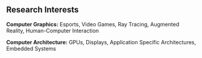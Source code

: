 ## Research Interests
**Computer Graphics:** Esports, Video Games, Ray Tracing, Augmented Reality, Human-Computer Interaction

**Computer Architecture:** GPUs, Displays, Application Specific Architectures, Embedded Systems

